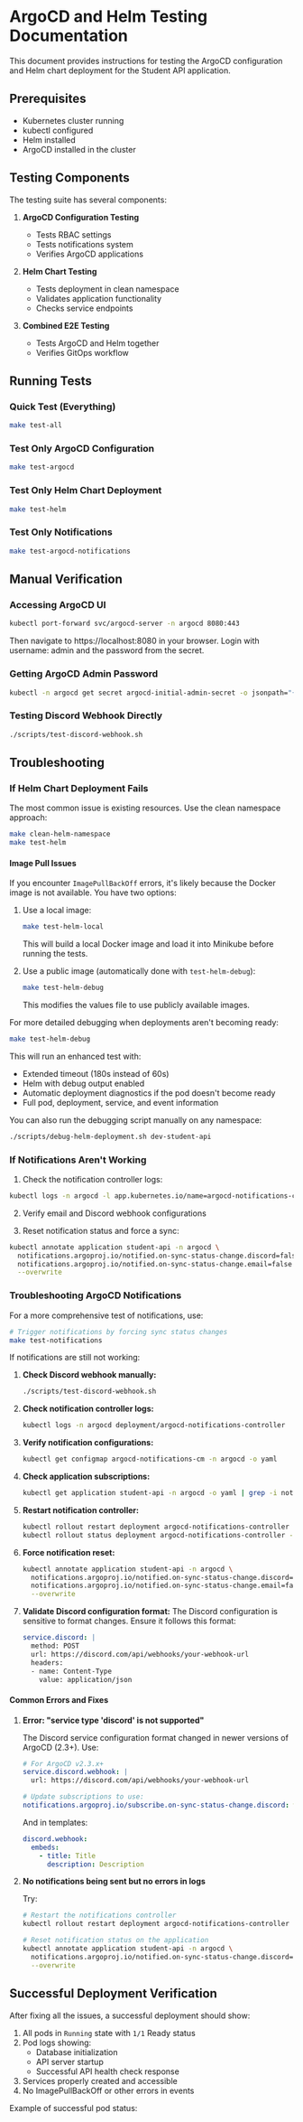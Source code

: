 # ArgoCD and Helm Testing Documentation

This document provides instructions for testing the ArgoCD configuration and Helm chart deployment for the Student API application.

## Prerequisites

- Kubernetes cluster running
- kubectl configured
- Helm installed
- ArgoCD installed in the cluster

## Testing Components

The testing suite has several components:

1. **ArgoCD Configuration Testing**

   - Tests RBAC settings
   - Tests notifications system
   - Verifies ArgoCD applications

2. **Helm Chart Testing**

   - Tests deployment in clean namespace
   - Validates application functionality
   - Checks service endpoints

3. **Combined E2E Testing**
   - Tests ArgoCD and Helm together
   - Verifies GitOps workflow

## Running Tests

### Quick Test (Everything)

```bash
make test-all
```

### Test Only ArgoCD Configuration

```bash
make test-argocd
```

### Test Only Helm Chart Deployment

```bash
make test-helm
```

### Test Only Notifications

```bash
make test-argocd-notifications
```

## Manual Verification

### Accessing ArgoCD UI

```bash
kubectl port-forward svc/argocd-server -n argocd 8080:443
```

Then navigate to https://localhost:8080 in your browser.
Login with username: admin and the password from the secret.

### Getting ArgoCD Admin Password

```bash
kubectl -n argocd get secret argocd-initial-admin-secret -o jsonpath="{.data.password}" | base64 -d
```

### Testing Discord Webhook Directly

```bash
./scripts/test-discord-webhook.sh
```

## Troubleshooting

### If Helm Chart Deployment Fails

The most common issue is existing resources. Use the clean namespace approach:

```bash
make clean-helm-namespace
make test-helm
```

#### Image Pull Issues

If you encounter `ImagePullBackOff` errors, it's likely because the Docker image is not available. You have two options:

1. Use a local image:

   ```bash
   make test-helm-local
   ```

   This will build a local Docker image and load it into Minikube before running the tests.

2. Use a public image (automatically done with `test-helm-debug`):
   ```bash
   make test-helm-debug
   ```
   This modifies the values file to use publicly available images.

For more detailed debugging when deployments aren't becoming ready:

```bash
make test-helm-debug
```

This will run an enhanced test with:

- Extended timeout (180s instead of 60s)
- Helm with debug output enabled
- Automatic deployment diagnostics if the pod doesn't become ready
- Full pod, deployment, service, and event information

You can also run the debugging script manually on any namespace:

```bash
./scripts/debug-helm-deployment.sh dev-student-api
```

### If Notifications Aren't Working

1. Check the notification controller logs:

```bash
kubectl logs -n argocd -l app.kubernetes.io/name=argocd-notifications-controller
```

2. Verify email and Discord webhook configurations

3. Reset notification status and force a sync:

```bash
kubectl annotate application student-api -n argocd \
  notifications.argoproj.io/notified.on-sync-status-change.discord=false \
  notifications.argoproj.io/notified.on-sync-status-change.email=false \
  --overwrite
```

### Troubleshooting ArgoCD Notifications

For a more comprehensive test of notifications, use:

```bash
# Trigger notifications by forcing sync status changes
make test-notifications
```

If notifications are still not working:

1. **Check Discord webhook manually:**

   ```bash
   ./scripts/test-discord-webhook.sh
   ```

2. **Check notification controller logs:**

   ```bash
   kubectl logs -n argocd deployment/argocd-notifications-controller
   ```

3. **Verify notification configurations:**

   ```bash
   kubectl get configmap argocd-notifications-cm -n argocd -o yaml
   ```

4. **Check application subscriptions:**

   ```bash
   kubectl get application student-api -n argocd -o yaml | grep -i notification
   ```

5. **Restart notification controller:**

   ```bash
   kubectl rollout restart deployment argocd-notifications-controller -n argocd
   kubectl rollout status deployment argocd-notifications-controller -n argocd
   ```

6. **Force notification reset:**

   ```bash
   kubectl annotate application student-api -n argocd \
     notifications.argoproj.io/notified.on-sync-status-change.discord=false \
     notifications.argoproj.io/notified.on-sync-status-change.email=false \
     --overwrite
   ```

7. **Validate Discord configuration format:**
   The Discord configuration is sensitive to format changes. Ensure it follows this format:
   ```yaml
   service.discord: |
     method: POST
     url: https://discord.com/api/webhooks/your-webhook-url
     headers:
     - name: Content-Type
       value: application/json
   ```

#### Common Errors and Fixes

1. **Error: "service type 'discord' is not supported"**

   The Discord service configuration format changed in newer versions of ArgoCD (2.3+). Use:

   ```yaml
   # For ArgoCD v2.3.x+
   service.discord.webhook: |
     url: https://discord.com/api/webhooks/your-webhook-url

   # Update subscriptions to use:
   notifications.argoproj.io/subscribe.on-sync-status-change.discord: webhook
   ```

   And in templates:

   ```yaml
   discord.webhook:
     embeds:
       - title: Title
         description: Description
   ```

2. **No notifications being sent but no errors in logs**

   Try:

   ```bash
   # Restart the notifications controller
   kubectl rollout restart deployment argocd-notifications-controller -n argocd

   # Reset notification status on the application
   kubectl annotate application student-api -n argocd \
     notifications.argoproj.io/notified.on-sync-status-change.discord=false \
     --overwrite
   ```

## Successful Deployment Verification

After fixing all the issues, a successful deployment should show:

1. All pods in `Running` state with `1/1` Ready status
2. Pod logs showing:
   - Database initialization
   - API server startup
   - Successful API health check response
3. Services properly created and accessible
4. No ImagePullBackOff or other errors in events

Example of successful pod status:
